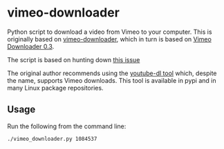 vimeo-downloader
================

Python script to download a video from Vimeo to your computer.  This is
originally based on
[vimeo-downloader](https://github.com/johnteslade/vimeo-downloader), which in
turn is based on [Vimeo Downloader 0.3](http://ossguy.com/?p=841).

The script is based on hunting down [this issue](https://github.com/johnteslade/vimeo-downloader/issues/8)

The original author recommends using the [youtube-dl
tool](http://rg3.github.io/youtube-dl/) which, despite the name, supports Vimeo
downloads.  This tool is available in pypi and in many Linux package
repositories.

Usage
-----

Run the following from the command line:

    ./vimeo_downloader.py 1084537

